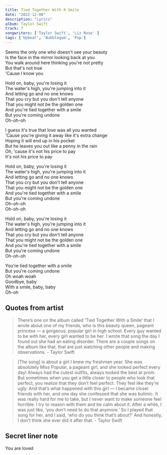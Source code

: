 ```yaml
---
title: Tied Together With A Smile
date: "2022-12-08"
description: "Lyrics"
album: Taylor Swift
track: 7
songwriters: ['Taylor Swift', 'Liz Rose' ]
tags: ['Upbeat', 'Bubblegum', 'Pop']
---
```

<p className="verse-one">
Seems the only one who doesn't see your beauty <br />
Is the face in the mirror looking back at you <br />
You walk around here thinking you're not pretty <br />
But that's not true <br />
'Cause I know you <br />
</p>
<p className="chorus">
Hold on, baby, you're losing it <br />
The water's high, you're jumping into it <br />
And letting go and no one knows <br />
That you cry but you don't tell anyone <br />
That you might not be the golden one <br />
And you're tied together with a smile <br />
But you're coming undone <br />
Oh-oh-oh <br />
</p>
<p className="verse-two">
I guess it's true that love was all you wanted <br />
'Cause you're giving it away like it's extra change <br />
Hoping it will end up in his pocket <br />
But he leaves you out like a penny in the rain <br />
Oh, 'cause it's not his price to pay <br />
It's not his price to pay <br />
</p>
<p className="chorus">
Hold on, baby, you're losing it <br />
The water's high, you're jumping into it <br />
And letting go and no one knows <br />
That you cry but you don't tell anyone <br />
That you might not be the golden one <br />
And you're tied together with a smile <br />
But you're coming undone <br />
Oh-oh-oh <br />
Oh-oh-oh <br />
</p>
<p className="chorus">
Hold on, baby, you're losing it <br />
The water's high, you're jumping into it <br />
And letting go and no one knows <br />
That you cry but you don't tell anyone <br />
That you might not be the golden one <br />
And you're tied together with a smile <br />
But you're coming undone <br />
Oh-oh-oh <br />
</p>
<p className="outro">
You're tied together with a smile <br />
But you're coming undone <br />
Oh woah woah <br />
Goodbye, baby <br />
With a smile, baby, baby <br />
Oh-oh <br />
</p>


## Quotes from artist
<blockquote>
There’s one on the album called ‘Tied Together With a Smile’ that I wrote about one of my friends, who is this beauty queen, pageant princess — a gorgeous, popular girl in high school. Every guy wanted to be with her, every girl wanted to be her. I wrote that song the day I found out she had an eating disorder. There are a couple songs on the album like that, that are just watching other people and making observations. - Taylor Swift
</blockquote>
<blockquote>
[The song] is about a girl I knew my freshman year. She was absolutely Miss Popular, a pageant girl, and she looked perfect every day! Always had the cutest outfits, always looked the best at prom. But sometimes when you get a little closer to people who look that perfect, you realize that they don’t feel perfect. They feel like they’re ugly. And that’s what happened with this girl — I became closer friends with her, and one day she confessed that she was bulimic. It was really hard for me to take, but I never want to make someone feel horrible. I try to reason with them and be calm about it. After a while, I was just like, ‘you don’t need to do that anymore.’ So I played that song for her, and I said, ‘who do you think that’s about?’ And honestly, I don’t think she ever did it after that. - Taylor Swift
</blockquote>

## Secret liner note
You are loved